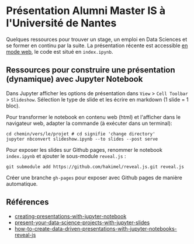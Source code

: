 # Présentation Alumni Master IS à l'Université de Nantes

Quelques ressources pour trouver un stage, un emploi en Data Sciences et se former en continu par la suite. La présentation récente est accessible [en mode web](https://nd-open.github.io/presentation_UN/), le code est situé en `index.ipynb`.

## Ressources pour construire une présentation (dynamique) avec Jupyter Notebook

Dans Jupyter afficher les options de présentation dans `View` > `Cell Toolbar` > `Slideshow`. Sélection le type de slide et les écrire en markdown (1 slide = 1 bloc).

Pour transformer le notebook en contenu web (html) et l'afficher dans le navigateur web, adapter la commande (à exécuter dans un terminal):

```
cd chemin/vers/le/projet # cd signifie 'change directory'
jupyter nbconvert slideshow.ipynb --to slides --post serve
```

Pour exposer les slides sur Github pages, renommer le notebook `index.ipynb` et ajouter le sous-module `reveal.js` :

```
git submodule add https://github.com/hakimel/reveal.js.git reveal.js
```

Créer une branche `gh-pages` pour exposer avec Github pages de manière automatique.

## Références

* [creating-presentations-with-jupyter-notebook](https://www.blog.pythonlibrary.org/2018/09/25/creating-presentations-with-jupyter-notebook/)
* [present-your-data-science-projects-with-jupyter-slides](https://medium.com/learning-machine-learning/present-your-data-science-projects-with-jupyter-slides-75f20735eb0f)
* [how-to-create-data-driven-presentations-with-jupyter-notebooks-reveal-js](https://towardsdatascience.com/how-to-create-data-driven-presentations-with-jupyter-notebooks-reveal-js-e7a42a1fb7d7)
